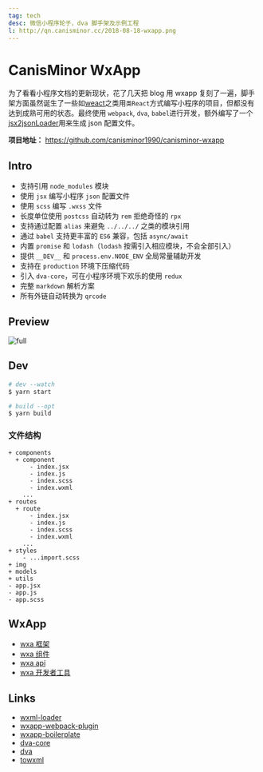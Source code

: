 ```yaml
---
tag: tech
desc: 微信小程序轮子，dva 脚手架及示例工程
l: http://qn.canisminor.cc/2018-08-18-wxapp.png
---
```


# CanisMinor WxApp

为了看看小程序文档的更新现状，花了几天把 blog 用 wxapp 复刻了一遍，脚手架方面虽然诞生了一些如[weact](https://github.com/haojy/weact)之类用`类React`方式编写小程序的项目，但都没有达到成熟可用的状态。最终使用 `webpack`, `dva`, `babel`进行开发，额外编写了一个[jsx2jsonLoader](https://github.com/canisminor1990/canisminor-wxapp/blob/master/lib/jsx2jsonLoader.js)用来生成 json 配置文件。

**项目地址：** <https://github.com/canisminor1990/canisminor-wxapp>

## Intro

- 支持引用 `node_modules` 模块
- 使用 `jsx` 编写小程序 `json` 配置文件
- 使用 `scss` 编写 `.wxss` 文件
- 长度单位使用 `postcss` 自动转为 `rem` 拒绝奇怪的 `rpx`
- 支持通过配置 `alias` 来避免 `../../../` 之类的模块引用
- 通过 `babel` 支持更丰富的 `ES6` 兼容，包括 `async/await`
- 内置 `promise` 和 `lodash`（`lodash` 按需引入相应模块，不会全部引入）
- 提供 `__DEV__` 和 `process.env.NODE_ENV` 全局常量辅助开发
- 支持在 `production` 环境下压缩代码
- 引入 `dva-core`，可在小程序环境下欢乐的使用 `redux`
- 完整 `markdown` 解析方案
- 所有外链自动转换为 `qrcode`

## Preview

![full](http://qn.canisminor.cc/2018-03-05-preview.png)

## Dev

```bash
# dev --watch
$ yarn start

# build --opt
$ yarn build
```

### 文件结构

```white
+ components
  + component
	  - index.jsx
	  - index.js
	  - index.scss
	  - index.wxml
	...
+ routes
  + route
	  - index.jsx
	  - index.js
	  - index.scss
	  - index.wxml
	...
+ styles
	- ...import.scss
+ img
+ models
+ utils
- app.jsx
- app.js
- app.scss
```

## WxApp

- [wxa 框架](https://mp.weixin.qq.com/debug/wxadoc/dev/framework/MINA.html)
- [wxa 组件](https://mp.weixin.qq.com/debug/wxadoc/dev/component/)
- [wxa api](https://mp.weixin.qq.com/debug/wxadoc/dev/api/)
- [wxa 开发者工具](https://mp.weixin.qq.com/debug/wxadoc/dev/devtools/download.html)

## Links

- [wxml-loader](https://github.com/Cap32/wxml-loader)
- [wxapp-webpack-plugin](https://github.com/Cap32/wxapp-webpack-plugin)
- [wxapp-boilerplate](https://github.com/cantonjs/wxapp-boilerplate)
- [dva-core](https://github.com/dvajs/dva-core)
- [dva](https://github.com/dvajs/dva)
- [towxml](https://github.com/sbfkcel/towxml)
